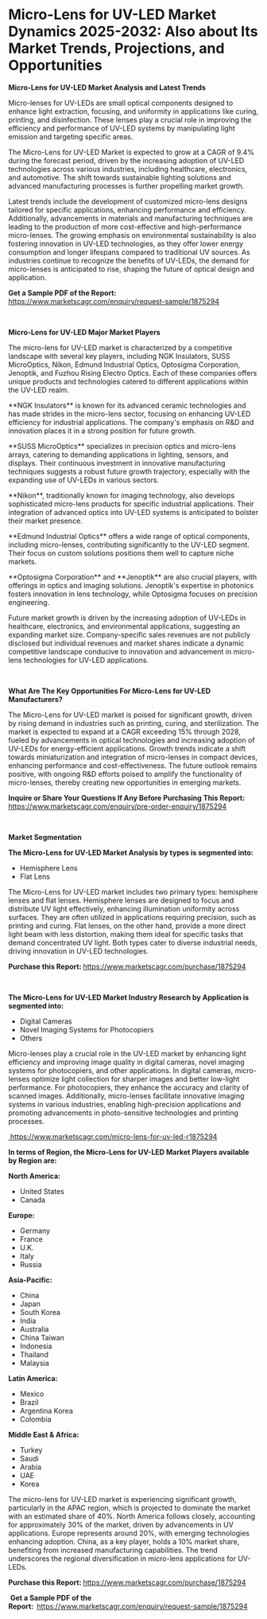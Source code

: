 <p><h1>Micro-Lens for UV-LED Market Dynamics 2025-2032: Also about Its Market Trends, Projections, and Opportunities</h1></p><p><strong>Micro-Lens for UV-LED Market Analysis and Latest Trends</strong></p>
<p><p>Micro-lenses for UV-LEDs are small optical components designed to enhance light extraction, focusing, and uniformity in applications like curing, printing, and disinfection. These lenses play a crucial role in improving the efficiency and performance of UV-LED systems by manipulating light emission and targeting specific areas. </p><p>The Micro-Lens for UV-LED Market is expected to grow at a CAGR of 9.4% during the forecast period, driven by the increasing adoption of UV-LED technologies across various industries, including healthcare, electronics, and automotive. The shift towards sustainable lighting solutions and advanced manufacturing processes is further propelling market growth. </p><p>Latest trends include the development of customized micro-lens designs tailored for specific applications, enhancing performance and efficiency. Additionally, advancements in materials and manufacturing techniques are leading to the production of more cost-effective and high-performance micro-lenses. The growing emphasis on environmental sustainability is also fostering innovation in UV-LED technologies, as they offer lower energy consumption and longer lifespans compared to traditional UV sources. As industries continue to recognize the benefits of UV-LEDs, the demand for micro-lenses is anticipated to rise, shaping the future of optical design and application.</p></p>
<p><strong>Get a Sample PDF of the Report:&nbsp;</strong> <a href="https://www.marketscagr.com/enquiry/request-sample/1875294?utm_campaign=3443&utm_medium=2&utm_source=Github&utm_content=ia&utm_term=12042025&utm_id=micro-lens-for-uv-led">https://www.marketscagr.com/enquiry/request-sample/1875294</a></p>
<p>&nbsp;</p>
<p><strong>Micro-Lens for UV-LED Major Market Players</strong></p>
<p><p>The micro-lens for UV-LED market is characterized by a competitive landscape with several key players, including NGK Insulators, SUSS MicroOptics, Nikon, Edmund Industrial Optics, Optosigma Corporation, Jenoptik, and Fuzhou Rising Electro Optics. Each of these companies offers unique products and technologies catered to different applications within the UV-LED realm.</p><p>**NGK Insulators** is known for its advanced ceramic technologies and has made strides in the micro-lens sector, focusing on enhancing UV-LED efficiency for industrial applications. The company's emphasis on R&D and innovation places it in a strong position for future growth.</p><p>**SUSS MicroOptics** specializes in precision optics and micro-lens arrays, catering to demanding applications in lighting, sensors, and displays. Their continuous investment in innovative manufacturing techniques suggests a robust future growth trajectory, especially with the expanding use of UV-LEDs in various sectors.</p><p>**Nikon**, traditionally known for imaging technology, also develops sophisticated micro-lens products for specific industrial applications. Their integration of advanced optics into UV-LED systems is anticipated to bolster their market presence.</p><p>**Edmund Industrial Optics** offers a wide range of optical components, including micro-lenses, contributing significantly to the UV-LED segment. Their focus on custom solutions positions them well to capture niche markets.</p><p>**Optosigma Corporation** and **Jenoptik** are also crucial players, with offerings in optics and imaging solutions. Jenoptik's expertise in photonics fosters innovation in lens technology, while Optosigma focuses on precision engineering.</p><p>Future market growth is driven by the increasing adoption of UV-LEDs in healthcare, electronics, and environmental applications, suggesting an expanding market size. Company-specific sales revenues are not publicly disclosed but individual revenues and market shares indicate a dynamic competitive landscape conducive to innovation and advancement in micro-lens technologies for UV-LED applications.</p></p>
<p>&nbsp;</p>
<p><strong>What Are The Key Opportunities For Micro-Lens for UV-LED Manufacturers?</strong></p>
<p><p>The Micro-Lens for UV-LED market is poised for significant growth, driven by rising demand in industries such as printing, curing, and sterilization. The market is expected to expand at a CAGR exceeding 15% through 2028, fueled by advancements in optical technologies and increasing adoption of UV-LEDs for energy-efficient applications. Growth trends indicate a shift towards miniaturization and integration of micro-lenses in compact devices, enhancing performance and cost-effectiveness. The future outlook remains positive, with ongoing R&D efforts poised to amplify the functionality of micro-lenses, thereby creating new opportunities in emerging markets.</p></p>
<p><strong>Inquire or Share Your Questions If Any Before Purchasing This Report:</strong> <a href="https://www.marketscagr.com/enquiry/pre-order-enquiry/1875294?utm_campaign=3443&utm_medium=2&utm_source=Github&utm_content=ia&utm_term=12042025&utm_id=micro-lens-for-uv-led">https://www.marketscagr.com/enquiry/pre-order-enquiry/1875294</a></p>
<p>&nbsp;</p>
<p><strong>Market Segmentation</strong></p>
<p><strong>The Micro-Lens for UV-LED Market Analysis by types is segmented into:</strong></p>
<p><ul><li>Hemisphere Lens</li><li>Flat Lens</li></ul></p>
<p><p>The Micro-Lens for UV-LED market includes two primary types: hemisphere lenses and flat lenses. Hemisphere lenses are designed to focus and distribute UV light effectively, enhancing illumination uniformity across surfaces. They are often utilized in applications requiring precision, such as printing and curing. Flat lenses, on the other hand, provide a more direct light beam with less distortion, making them ideal for specific tasks that demand concentrated UV light. Both types cater to diverse industrial needs, driving innovation in UV-LED technologies.</p></p>
<p><strong>Purchase this Report:&nbsp;</strong><a href="https://www.marketscagr.com/purchase/1875294?utm_campaign=3443&utm_medium=2&utm_source=Github&utm_content=ia&utm_term=12042025&utm_id=micro-lens-for-uv-led">https://www.marketscagr.com/purchase/1875294</a></p>
<p>&nbsp;</p>
<p><strong>The Micro-Lens for UV-LED Market Industry Research by Application is segmented into:</strong></p>
<p><ul><li>Digital Cameras</li><li>Novel Imaging Systems for Photocopiers</li><li>Others</li></ul></p>
<p><p>Micro-lenses play a crucial role in the UV-LED market by enhancing light efficiency and improving image quality in digital cameras, novel imaging systems for photocopiers, and other applications. In digital cameras, micro-lenses optimize light collection for sharper images and better low-light performance. For photocopiers, they enhance the accuracy and clarity of scanned images. Additionally, micro-lenses facilitate innovative imaging systems in various industries, enabling high-precision applications and promoting advancements in photo-sensitive technologies and printing processes.</p></p>
<p><a href="https://www.marketscagr.com/micro-lens-for-uv-led-r1875294?utm_campaign=3443&utm_medium=2&utm_source=Github&utm_content=ia&utm_term=12042025&utm_id=micro-lens-for-uv-led">&nbsp;https://www.marketscagr.com/micro-lens-for-uv-led-r1875294</a></p>
<p><strong>In terms of Region, the Micro-Lens for UV-LED Market Players available by Region are:</strong></p>
<p>
    <p> <strong> North America: </strong>
        <ul>
            <li>United States</li>
            <li>Canada</li>
        </ul>
        </p> 
    <p> <strong> Europe: </strong>
        <ul>
            <li>Germany</li>
            <li>France</li>
            <li>U.K.</li>
            <li>Italy</li>
            <li>Russia</li>
        </ul>
        </p> 
    <p> <strong> Asia-Pacific: </strong>
        <ul>
            <li>China</li>
            <li>Japan</li>
            <li>South Korea</li>
            <li>India</li>
            <li>Australia</li>
            <li>China Taiwan</li>
            <li>Indonesia</li>
            <li>Thailand</li>
            <li>Malaysia</li>
        </ul>
        </p> 
    <p> <strong> Latin America: </strong>
        <ul>
            <li>Mexico</li>
            <li>Brazil</li>
            <li>Argentina Korea</li>
            <li>Colombia</li>
        </ul>
        </p> 
    <p> <strong> Middle East & Africa: </strong>
        <ul>
            <li>Turkey</li>
            <li>Saudi</li>
            <li>Arabia</li>
            <li>UAE</li>
            <li>Korea</li>
        </ul>
    </p>
    </p>
<p><p>The micro-lens for UV-LED market is experiencing significant growth, particularly in the APAC region, which is projected to dominate the market with an estimated share of 40%. North America follows closely, accounting for approximately 30% of the market, driven by advancements in UV applications. Europe represents around 20%, with emerging technologies enhancing adoption. China, as a key player, holds a 10% market share, benefiting from increased manufacturing capabilities. The trend underscores the regional diversification in micro-lens applications for UV-LEDs.</p></p>
<p><strong>Purchase this Report: </strong><a href="https://www.marketscagr.com/purchase/1875294?utm_campaign=3443&utm_medium=2&utm_source=Github&utm_content=ia&utm_term=12042025&utm_id=micro-lens-for-uv-led">https://www.marketscagr.com/purchase/1875294</a></p>
<p>&nbsp;<strong>Get a Sample PDF of the Report:&nbsp;&nbsp;</strong><a href="https://www.marketscagr.com/enquiry/request-sample/1875294?utm_campaign=3443&utm_medium=2&utm_source=Github&utm_content=ia&utm_term=12042025&utm_id=micro-lens-for-uv-led">https://www.marketscagr.com/enquiry/request-sample/1875294</a></p>
<p><strong></strong></p>
<p><p></p><p></p><p></p></p>